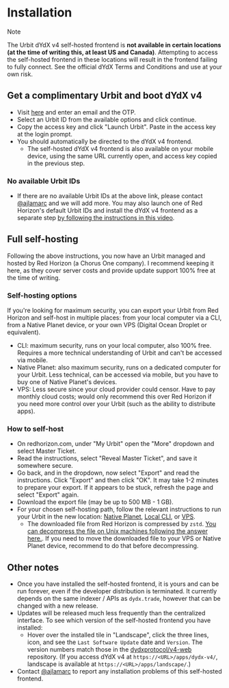 # Installation

> [!NOTE]  
> The Urbit dYdX v4 self-hosted frontend is **not available in certain locations (at the time of writing this, at least US and Canada)**. Attempting to access the self-hosted frontend in these locations will result in the frontend failing to fully connect. See the official dYdX Terms and Conditions and use at your own risk.

## Get a complimentary Urbit and boot dYdX v4

- Visit [here](https://redhorizon.com/join/e5cdcd14-446c-4a89-9151-d3d1811fd03c) and enter an email and the OTP.
- Select an Urbit ID from the available options and click continue.
- Copy the access key and click "Launch Urbit".  Paste in the access key at the login prompt.
- You should automatically be directed to the dYdX v4 frontend.
  - The self-hosted dYdX v4 frontend is also available on your mobile device, using the same URL currently open, and access key copied in the previous step.

### No available Urbit IDs

- If there are no available Urbit IDs at the above link, please contact [@ajlamarc](https://x.com/ajlamarc) and we will add more.  You may also launch one of Red Horizon's default Urbit IDs and install the dYdX v4 frontend as a separate step [by following the instructions in this video](https://www.loom.com/share/f3ba379261a642feac0b8ad210a70936?sid=09b3c1a1-b6e2-4e5b-ab8e-cf5bfe917ef6).

## Full self-hosting

Following the above instructions, you now have an Urbit managed and hosted by Red Horizon (a Chorus One company). I recommend keeping it here, as they cover server costs and provide update support 100% free at the time of writing.

### Self-hosting options

If you're looking for maximum security, you can export your Urbit from Red Horizon and self-host in multiple places: from your local computer via a CLI, from a Native Planet device, or your own VPS (Digital Ocean Droplet or equivalent).

- CLI: maximum security, runs on your local computer, also 100% free.  Requires a more technical understanding of Urbit and can't be accessed via mobile.
- Native Planet: also maximum security, runs on a dedicated computer for your Urbit.  Less technical, can be accessed via mobile, but you have to buy one of Native Planet's devices.
- VPS: Less secure since your cloud provider could censor.  Have to pay monthly cloud costs; would only recommend this over Red Horizon if you need more control over your Urbit (such as the ability to distribute apps).

### How to self-host

- On redhorizon.com, under "My Urbit" open the "More" dropdown and select Master Ticket.
- Read the instructions, select "Reveal Master Ticket", and save it somewhere secure.
- Go back, and in the dropdown, now select "Export" and read the instructions.  Click "Export" and then click "OK".  It may take 1-2 minutes to prepare your export.  If it appears to be stuck, refresh the page and select "Export" again.
- Download the export file (may be up to 500 MB - 1 GB).
- For your chosen self-hosting path, follow the relevant instructions to run your Urbit in the new location: [Native Planet](https://www.nativeplanet.io/), [Local CLI](https://docs.urbit.org/manual/getting-started/self-hosted/cli), or [VPS](https://docs.urbit.org/manual/getting-started/self-hosted/cloud-hosting).
  - The downloaded file from Red Horizon is compressed by `zstd`.  [You can decompress the file on Unix machines following the answer here.](https://stackoverflow.com/a/45704163). If you need to move the downloaded file to your VPS or Native Planet device, recommend to do that before decompressing.

## Other notes

- Once you have installed the self-hosted frontend, it is yours and can be run forever, even if the developer distribution is terminated.  It currently depends on the same indexer / APIs as `dydx.trade`, however that can be changed with a new release.
- Updates will be released much less frequently than the centralized interface. To see which version of the self-hosted frontend you have installed:
  - Hover over the installed tile in "Landscape", click the three lines, icon, and see the `Last Software Update` date and `Version`. The version numbers match those in the [dydxprotocol/v4-web](https://github.com/dydxprotocol/v4-web/releases) repository. (If you access dYdX v4 at `https://<URL>/apps/dydx-v4/`, landscape is available at `https://<URL>/apps/landscape/`.)
- Contact [@ajlamarc](https://x.com/ajlamarc) to report any installation problems of this self-hosted frontend.
